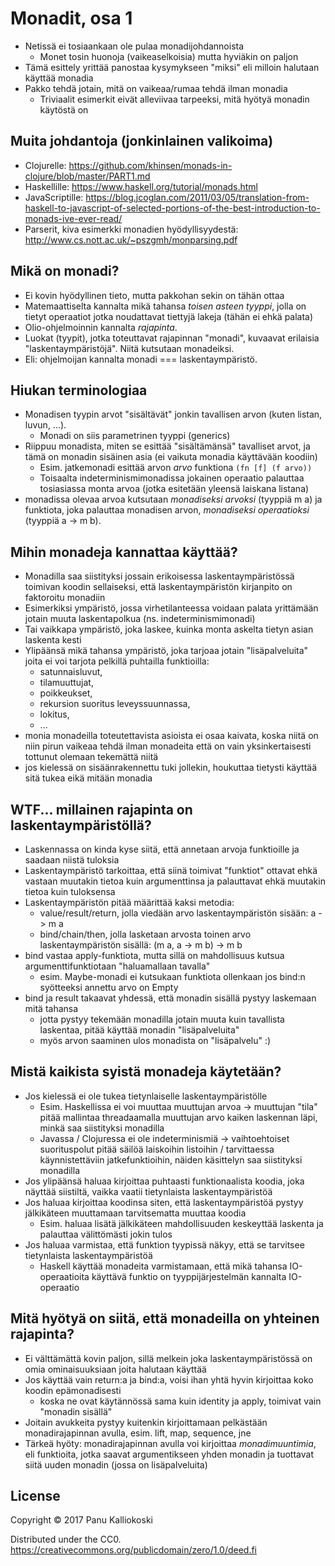# Monadit, osa 1

* Netissä ei tosiaankaan ole pulaa monadijohdannoista
  * Monet tosin huonoja (vaikeaselkoisia) mutta hyviäkin on paljon
* Tämä esittely yrittää panostaa kysymykseen "miksi" eli milloin
  halutaan käyttää monadia
* Pakko tehdä jotain, mitä on vaikeaa/rumaa tehdä ilman monadia
  * Triviaalit esimerkit eivät alleviivaa tarpeeksi, mitä hyötyä monadin
    käytöstä on

## Muita johdantoja (jonkinlainen valikoima)

* Clojurelle: https://github.com/khinsen/monads-in-clojure/blob/master/PART1.md
* Haskellille: https://www.haskell.org/tutorial/monads.html
* JavaScriptille:
  https://blog.jcoglan.com/2011/03/05/translation-from-haskell-to-javascript-of-selected-portions-of-the-best-introduction-to-monads-ive-ever-read/
* Parserit, kiva esimerkki monadien hyödyllisyydestä:
  http://www.cs.nott.ac.uk/~pszgmh/monparsing.pdf

## Mikä on monadi?

* Ei kovin hyödyllinen tieto, mutta pakkohan sekin on tähän ottaa
* Matemaattiselta kannalta mikä tahansa _toisen asteen tyyppi_, jolla on
  tietyt operaatiot jotka noudattavat tiettyjä lakeja (tähän ei ehkä
  palata)
* Olio-ohjelmoinnin kannalta _rajapinta_.
* Luokat (tyypit), jotka toteuttavat rajapinnan "monadi", kuvaavat
  erilaisia "laskentaympäristöjä".  Niitä kutsutaan monadeiksi.
* Eli: ohjelmoijan kannalta monadi === laskentaympäristö.

## Hiukan terminologiaa

* Monadisen tyypin arvot "sisältävät" jonkin tavallisen arvon (kuten
  listan, luvun, ...).
  * Monadi on siis parametrinen tyyppi (generics)
* Riippuu monadista, miten se esittää "sisältämänsä" tavalliset arvot,
  ja tämä on monadin sisäinen asia (ei vaikuta monadia käyttävään
  koodiin)
  * Esim. jatkemonadi esittää arvon _arvo_ funktiona ``(fn [f] (f
    arvo))``
  * Toisaalta indeterminismimonadissa jokainen operaatio palauttaa
    tosiasiassa monta arvoa (jotka esitetään yleensä laiskana listana)
* monadissa olevaa arvoa kutsutaan _monadiseksi arvoksi_ (tyyppiä m a)
  ja funktiota, joka palauttaa monadisen arvon, _monadiseksi
  operaatioksi_ (tyyppiä a -> m b).

## Mihin monadeja kannattaa käyttää?

* Monadilla saa siistityksi jossain erikoisessa laskentaympäristössä
  toimivan koodin sellaiseksi, että laskentaympäristön kirjanpito on
  faktoroitu monadiin
* Esimerkiksi ympäristö, jossa virhetilanteessa voidaan palata
  yrittämään jotain muuta laskentapolkua (ns. indeterminismimonadi)
* Tai vaikkapa ympäristö, joka laskee, kuinka monta askelta tietyn asian
  laskenta kesti
* Ylipäänsä mikä tahansa ympäristö, joka tarjoaa jotain "lisäpalveluita"
  joita ei voi tarjota pelkillä puhtailla funktioilla: 
  * satunnaisluvut,
  * tilamuuttujat, 
  * poikkeukset, 
  * rekursion suoritus leveyssuunnassa, 
  * lokitus,
  * ...
* monia monadeilla toteutettavista asioista ei osaa kaivata, koska niitä
  on niin pirun vaikeaa tehdä ilman monadeita että on vain
  yksinkertaisesti tottunut olemaan tekemättä niitä
* jos kielessä on sisäänrakennettu tuki jollekin, houkuttaa tietysti
  käyttää sitä tukea eikä mitään monadia

## WTF... millainen rajapinta on laskentaympäristöllä?

* Laskennassa on kinda kyse siitä, että annetaan arvoja funktioille ja
  saadaan niistä tuloksia
* Laskentaympäristö tarkoittaa, että siinä toimivat "funktiot" ottavat
  ehkä vastaan muutakin tietoa kuin argumenttinsa ja palauttavat ehkä
  muutakin tietoa kuin tuloksensa
* Laskentaympäristön pitää määrittää kaksi metodia:
  * value/result/return, jolla viedään arvo laskentaympäristön sisään: a
    -> m a
  * bind/chain/then, jolla lasketaan arvosta toinen arvo
    laskentaympäristön sisällä: (m a, a -> m b) -> m b
* bind vastaa apply-funktiota, mutta sillä on mahdollisuus kutsua
  argumenttifunktiotaan "haluamallaan tavalla"
  * esim. Maybe-monadi ei kutsukaan funktiota ollenkaan jos bind:n
    syötteeksi annettu arvo on Empty
* bind ja result takaavat yhdessä, että monadin sisällä pystyy laskemaan
  mitä tahansa
  * jotta pystyy tekemään monadilla jotain muuta kuin tavallista
    laskentaa, pitää käyttää monadin "lisäpalveluita"
  * myös arvon saaminen ulos monadista on "lisäpalvelu" :)

## Mistä kaikista syistä monadeja käytetään?

* Jos kielessä ei ole tukea tietynlaiselle laskentaympäristölle
  * Esim. Haskellissa ei voi muuttaa muuttujan arvoa -> muuttujan "tila"
    pitää mallintaa threadaamalla muuttujan arvo kaiken laskennan läpi,
    minkä saa siistityksi monadilla
  * Javassa / Clojuressa ei ole indeterminismiä -> vaihtoehtoiset
    suorituspolut pitää säilöä laiskoihin listoihin / tarvittaessa
    käynnistettäviin jatkefunktioihin, näiden käsittelyn saa siistityksi
    monadilla
* Jos ylipäänsä haluaa kirjoittaa puhtaasti funktionaalista koodia, joka
  näyttää siistiltä, vaikka vaatii tietynlaista laskentaympäristöä
* Jos haluaa kirjoittaa koodinsa siten, että laskentaympäristöä pystyy
  jälkikäteen muuttamaan tarvitsematta muuttaa koodia
  * Esim. haluaa lisätä jälkikäteen mahdollisuuden keskeyttää laskenta
    ja palauttaa välittömästi jokin tulos
* Jos haluaa varmistaa, että funktion tyypissä näkyy, että se tarvitsee
  tietynlaista laskentaympäristöä
  * Haskell käyttää monadeita varmistamaan, että mikä tahansa
    IO-operaatioita käyttävä funktio on tyyppijärjestelmän kannalta
    IO-operaatio

## Mitä hyötyä on siitä, että monadeilla on yhteinen rajapinta?

* Ei välttämättä kovin paljon, sillä melkein joka laskentaympäristössä
  on omia ominaisuuksiaan joita halutaan käyttää
* Jos käyttää vain return:a ja bind:a, voisi ihan yhtä hyvin kirjoittaa
  koko koodin epämonadisesti
  * koska ne ovat käytännössä sama kuin identity ja apply, toimivat vain
    "monadin sisällä"
* Joitain avukkeita pystyy kuitenkin kirjoittamaan pelkästään
  monadirajapinnan avulla, esim. lift, map, sequence, jne
* Tärkeä hyöty: monadirajapinnan avulla voi kirjoittaa
  _monadimuuntimia_, eli funktioita, jotka saavat argumentikseen yhden
  monadin ja tuottavat siitä uuden monadin (jossa on lisäpalveluita)

## License

Copyright © 2017 Panu Kalliokoski

Distributed under the CC0.
https://creativecommons.org/publicdomain/zero/1.0/deed.fi

